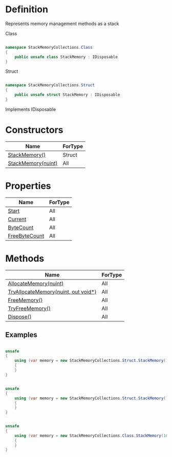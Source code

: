 # Definition
Represents memory management methods as a stack

Class
```C#

namespace StackMemoryCollections.Class
{
    public unsafe class StackMemory : IDisposable
}

```

Struct
```C#

namespace StackMemoryCollections.Struct
{
    public unsafe struct StackMemory : IDisposable
}

```

Implements IDisposable

# Constructors

| Name | ForType |
| ------------- | ------------- |
| [StackMemory()](https://github.com/SoftStoneDevelop/StackMemoryCollections/blob/main/Documentation/StackMemory/Constructor1.md)  | Struct |
| [StackMemory(nuint)](https://github.com/SoftStoneDevelop/StackMemoryCollections/blob/main/Documentation/StackMemory/Constructor2.md)  | All |

# Properties

| Name | ForType |
| ------------- | ------------- |
| [Start](https://github.com/SoftStoneDevelop/StackMemoryCollections/blob/main/Documentation/StackMemory/Start.md)  | All |
| [Current](https://github.com/SoftStoneDevelop/StackMemoryCollections/blob/main/Documentation/StackMemory/Current.md)  | All |
| [ByteCount](https://github.com/SoftStoneDevelop/StackMemoryCollections/blob/main/Documentation/StackMemory/ByteCount.md)  | All |
| [FreeByteCount](https://github.com/SoftStoneDevelop/StackMemoryCollections/blob/main/Documentation/StackMemory/FreeByteCount.md)  | All |

# Methods


| Name | ForType |
| ------------- | ------------- |
| [AllocateMemory(nuint)](https://github.com/SoftStoneDevelop/StackMemoryCollections/blob/main/Documentation/StackMemory/AllocateMemory.md)  | All |
| [TryAllocateMemory(nuint, out void*)](https://github.com/SoftStoneDevelop/StackMemoryCollections/blob/main/Documentation/StackMemory/TryAllocateMemory.md) | All |
| [FreeMemory()](https://github.com/SoftStoneDevelop/StackMemoryCollections/blob/main/Documentation/StackMemory/FreeMemory.md)  | All |
| [TryFreeMemory()](https://github.com/SoftStoneDevelop/StackMemoryCollections/blob/main/Documentation/StackMemory/TryFreeMemory.md)  | All |
| [Dispose()](https://github.com/SoftStoneDevelop/StackMemoryCollections/blob/main/Documentation/StackMemory/Dispose.md)  | All |

## Examples
```C#

unsafe
{
    using (var memory = new StackMemoryCollections.Struct.StackMemory(16))//allocate 16 bytes
    {
    }
}

```


```C#

unsafe
{
    using (var memory = new StackMemoryCollections.Struct.StackMemory())//throw error "Constructor without parameters is not supported"
    {
    }
}

```

```C#

unsafe
{
    using (var memory = new StackMemoryCollections.Class.StackMemory(16))//allocate 16 bytes
    {
    }
}

```
